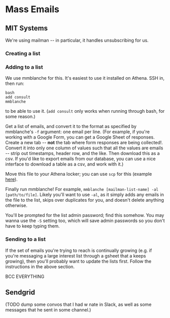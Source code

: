 # Mass Emails

## MIT Systems

We're using mailman -- in particular, it handles unsubscribing for us.

### Creating a list

### Adding to a list

We use mmblanche for this. It's easiest to use it installed on Athena. SSH in, then run:
```
bash
add consult
mmblanche
```
to be able to use it. (`add consult` only works when running through bash, for some reason.)

Get a list of emails, and convert it to the format as specified by mmblanche's `-f` argument: one email per line. (For example, if you're working with a Google Form, you can get a Google Sheet of responses. Create a new tab -- **not** the tab where form responses are being collected!. Convert it into only one column of values such that all the values are emails -- strip out timestamps, header row, and the like. Then download this as a csv. If you'd like to export emails from our database, you can use a nice interface to download a table as a csv, and work with it.)

Move this file to your Athena locker; you can use `scp` for this (example [here](https://unix.stackexchange.com/questions/106480/how-to-copy-files-from-one-machine-to-another-using-ssh)).

Finally run mmblanche! For example, `mmblanche [mailman-list-name] -al [path/to/file]`. Likely you'll want to use `-al`, as it simply adds any emails in the file to the list, skips over duplicates for you, and doesn't delete anything otherwise.

You'll be prompted for the list admin password; find this somehow. You may wanna use the `-S` setting too, which will save admin passwords so you don't have to keep typing them.

### Sending to a list

If the set of emails you're trying to reach is continually growing (e.g. if you're messaging a large interest list through a  gsheet that a keeps growing), then you'll probably want to update the lists first. Follow the instructions in the above section.

BCC EVERYTHING

## Sendgrid

(TODO dump some convos that I had w nate in Slack, as well as some messages that he sent in some channel.)
